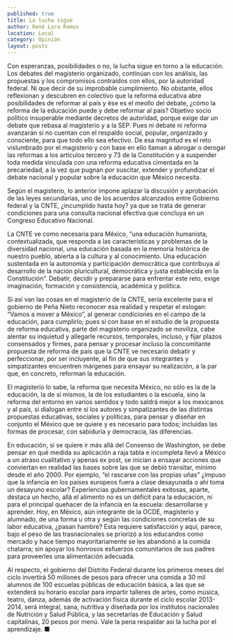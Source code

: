 ```yaml
---
published: true
title: La lucha sigue
author: René Lara Ramos
location: Local
category: Opinión
layout: posts
---
```


Con esperanzas, posibilidades o no, la lucha sigue en torno a la educación. Los debates del magisterio organizado, continúan con los análisis, las propuestas y los compromisos contraídos con ellos, por la autoridad federal. Ni que decir de su improbable cumplimiento. No obstante, ellos reflexionan y descubren en colectivo que la reforma educativa abre posibilidades de reformar al país y ése es el meollo del debate, ¿cómo la reforma de la educación puede y debe reformar al país? Objetivo socio político insuperable mediante decretos de autoridad, porque exige dar un debate que rebasa al magisterio y a la SEP. Pues ni debate ni reforma avanzarán si no cuentan con el respaldo social, popular, organizado y consciente, para que todo ello sea efectivo. De esa magnitud es el reto vislumbrado por el magisterio y con base en ello llaman a abrogar o derogar las reformas a los artículos tercero y 73 de la Constitución y a suspender toda medida vinculada con una reforma educativa cimentada en la precariedad, a la vez que pugnan por suscitar, extender y profundizar el debate nacional y popular sobre la educación que México necesita. 

Según el magisterio, lo anterior impone aplazar la discusión y aprobación de las leyes secundarias, uno de los acuerdos alcanzados entre Gobierno federal y la CNTE, ¿incumplido hasta hoy? ya que se trata de generar condiciones para una consulta nacional efectiva que concluya en un Congreso Educativo Nacional.

La CNTE ve como necesaria para México, “una educación humanista, contextualizada, que responda a las características y problemas de la diversidad nacional, una educación basada en la memoria histórica de nuestro pueblo, abierta a la cultura y al conocimiento. Una educación sustentada en la autonomía y participación democrática que contribuya al desarrollo de la nación pluricultural, democrática y justa establecida en la Constitución”. Debatir, decidir y prepararse para enfrentar este reto, exige imaginación, formación y consistencia, académica y política. 

Si así van las cosas en el magisterio de la CNTE, sería excelente para el gobierno de Peña Nieto reconocer esa realidad y respetar el eslogan:  “Vamos a mover a México”, al generar condiciones en el campo de la educación, para cumplirlo; pues si con base en el estudio de la propuesta de reforma educativa, parte del magisterio organizado se moviliza, cabe alentar su inquietud y allegarle recursos, temporales, incluso, y fijar plazos consensados y firmes, para pensar y procesar incluso la concomitante propuesta de reforma de país que la CNTE ve necesario debatir y perfeccionar, por ser incluyente, al fin de que sus integrantes y simpatizantes encuentren márgenes para ensayar su realización, a la par que, en concreto, reforman la educación. 

El magisterio lo sabe, la reforma que necesita México, no sólo es la de la educación, la de sí mismos, la de los estudiantes o la escuela, sino la reforma del entorno en varios sentidos y todo saldrá mejor a los mexicanos y al país, si dialogan entre sí los autores y simpatizantes de las distintas propuestas educativas, sociales y políticas, para pensar y diseñar en conjunto el México que se quiere y es necesario para todos; incluidas las formas de procesar, con sabiduría y democracia, las diferencias. 

En educación, si se quiere ir más allá del Consenso de Washington, se debe pensar en qué medida su aplicación a raja tabla e incompleta llevó a México a un atraso cualitativo y apenas ex post, se inician a ensayar acciones que conviertan en realidad las bases sobre las que se debió transitar, mínimo desde el año 2000. Por ejemplo, “el rascarse con las propias uñas” ¿impuso que la infancia en los países europeos fuera a clase desayunada o ahí toma un desayuno escolar? Experiencias gubernamentales exitosas, aparte, destaca un hecho, allá el alimento no es un déficit para la educación, ni para el principal quehacer de la infancia en la escuela: desarrollarse y aprender. Hoy, en México, aún integrante de la OCDE, magisterio y alumnado, de una forma u otra y según las condiciones concretas de su labor educativa, ¿pasan hambre? Esta requiere satisfacción y aquí, parece, bajo el peso de las trasnacionales se priorizó a los educandos como mercado y hace tiempo mayoritariamente se les abandonó a la comida chatarra; sin apoyar los honrosos esfuerzos comunitarios de sus padres para proveerles una alimentación adecuada.

Al respecto, el gobierno del Distrito Federal durante los primeros meses del ciclo invertirá 50 millones de pesos para ofrecer una comida a 30 mil alumnos de 100 escuelas públicas de educación básica, a las que se extenderá su horario escolar para impartir talleres de artes, como música, teatro, danza, además de activación física durante el ciclo escolar 2013-2014, será integral, sana, nutritiva y diseñada por los institutos nacionales de Nutrición y Salud Pública, y las secretarías de Educación y Salud capitalinas, 20 pesos por menú. Vale la pena respaldar así la lucha por el aprendizaje. ■
